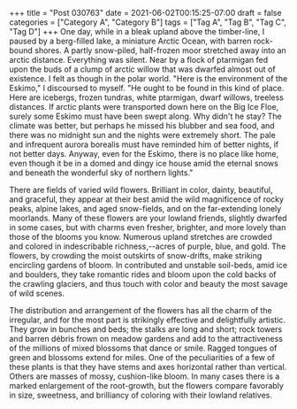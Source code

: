 +++
title = "Post 030763"
date = 2021-06-02T00:15:25-07:00
draft = false
categories = ["Category A", "Category B"]
tags = ["Tag A", "Tag B", "Tag C", "Tag D"]
+++
One day, while in a bleak upland above the timber-line, I paused by a berg-filled lake, a miniature Arctic Ocean, with barren rock-bound shores. A partly snow-piled, half-frozen moor stretched away into an arctic distance. Everything was silent. Near by a flock of ptarmigan fed upon the buds of a clump of arctic willow that was dwarfed almost out of existence. I felt as though in the polar world. "Here is the environment of the Eskimo," I discoursed to myself. "He ought to be found in this kind of place. Here are icebergs, frozen tundras, white ptarmigan, dwarf willows, treeless distances. If arctic plants were transported down here on the Big Ice Floe, surely some Eskimo must have been swept along. Why didn't he stay? The climate was better, but perhaps he missed his blubber and sea food, and there was no midnight sun and the nights were extremely short. The pale and infrequent aurora borealis must have reminded him of better nights, if not better days. Anyway, even for the Eskimo, there is no place like home, even though it be in a domed and dingy ice house amid the eternal snows and beneath the wonderful sky of northern lights."

There are fields of varied wild flowers. Brilliant in color, dainty, beautiful, and graceful, they appear at their best amid the wild magnificence of rocky peaks, alpine lakes, and aged snow-fields, and on the far-extending lonely moorlands. Many of these flowers are your lowland friends, slightly dwarfed in some cases, but with charms even fresher, brighter, and more lovely than those of the blooms you know. Numerous upland stretches are crowded and colored in indescribable richness,--acres of purple, blue, and gold. The flowers, by crowding the moist outskirts of snow-drifts, make striking encircling gardens of bloom. In contributed and unstable soil-beds, amid ice and boulders, they take romantic rides and bloom upon the cold backs of the crawling glaciers, and thus touch with color and beauty the most savage of wild scenes.

The distribution and arrangement of the flowers has all the charm of the irregular, and for the most part is strikingly effective and delightfully artistic. They grow in bunches and beds; the stalks are long and short; rock towers and barren débris frown on meadow gardens and add to the attractiveness of the millions of mixed blossoms that dance or smile. Ragged tongues of green and blossoms extend for miles. One of the peculiarities of a few of these plants is that they have stems and axes horizontal rather than vertical. Others are masses of mossy, cushion-like bloom. In many cases there is a marked enlargement of the root-growth, but the flowers compare favorably in size, sweetness, and brilliancy of coloring with their lowland relatives.
